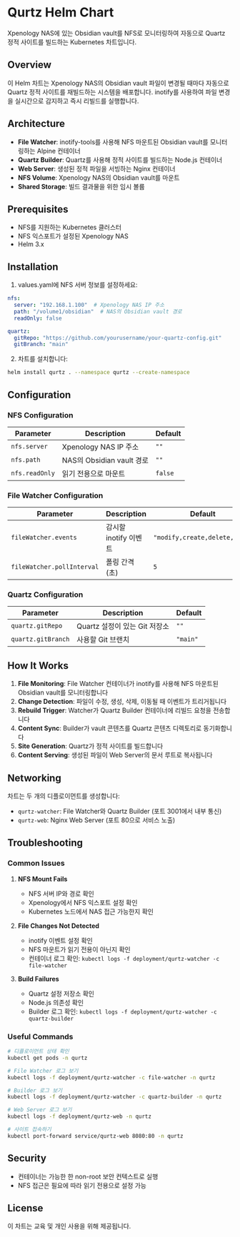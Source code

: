 # Qurtz Helm Chart

Xpenology NAS에 있는 Obsidian vault를 NFS로 모니터링하여 자동으로 Quartz 정적 사이트를 빌드하는 Kubernetes 차트입니다.

## Overview

이 Helm 차트는 Xpenology NAS의 Obsidian vault 파일이 변경될 때마다 자동으로 Quartz 정적 사이트를 재빌드하는 시스템을 배포합니다. inotify를 사용하여 파일 변경을 실시간으로 감지하고 즉시 리빌드를 실행합니다.

## Architecture

- **File Watcher**: inotify-tools를 사용해 NFS 마운트된 Obsidian vault를 모니터링하는 Alpine 컨테이너
- **Quartz Builder**: Quartz를 사용해 정적 사이트를 빌드하는 Node.js 컨테이너  
- **Web Server**: 생성된 정적 파일을 서빙하는 Nginx 컨테이너
- **NFS Volume**: Xpenology NAS의 Obsidian vault를 마운트
- **Shared Storage**: 빌드 결과물을 위한 임시 볼륨

## Prerequisites

- NFS를 지원하는 Kubernetes 클러스터
- NFS 익스포트가 설정된 Xpenology NAS
- Helm 3.x

## Installation

1. values.yaml에 NFS 서버 정보를 설정하세요:

```yaml
nfs:
  server: "192.168.1.100"  # Xpenology NAS IP 주소
  path: "/volume1/obsidian"  # NAS의 Obsidian vault 경로
  readOnly: false

quartz:
  gitRepo: "https://github.com/yourusername/your-quartz-config.git"
  gitBranch: "main"
```

2. 차트를 설치합니다:

```bash
helm install qurtz . --namespace qurtz --create-namespace
```

## Configuration

### NFS Configuration

| Parameter | Description | Default |
|-----------|-------------|---------|
| `nfs.server` | Xpenology NAS IP 주소 | `""` |
| `nfs.path` | NAS의 Obsidian vault 경로 | `""` |
| `nfs.readOnly` | 읽기 전용으로 마운트 | `false` |

### File Watcher Configuration

| Parameter | Description | Default |
|-----------|-------------|---------|
| `fileWatcher.events` | 감시할 inotify 이벤트 | `"modify,create,delete,move"` |
| `fileWatcher.pollInterval` | 폴링 간격 (초) | `5` |

### Quartz Configuration

| Parameter | Description | Default |
|-----------|-------------|---------|
| `quartz.gitRepo` | Quartz 설정이 있는 Git 저장소 | `""` |
| `quartz.gitBranch` | 사용할 Git 브랜치 | `"main"` |

## How It Works

1. **File Monitoring**: File Watcher 컨테이너가 inotify를 사용해 NFS 마운트된 Obsidian vault를 모니터링합니다
2. **Change Detection**: 파일이 수정, 생성, 삭제, 이동될 때 이벤트가 트리거됩니다
3. **Rebuild Trigger**: Watcher가 Quartz Builder 컨테이너에 리빌드 요청을 전송합니다
4. **Content Sync**: Builder가 vault 콘텐츠를 Quartz 콘텐츠 디렉토리로 동기화합니다
5. **Site Generation**: Quartz가 정적 사이트를 빌드합니다
6. **Content Serving**: 생성된 파일이 Web Server의 문서 루트로 복사됩니다

## Networking

차트는 두 개의 디플로이먼트를 생성합니다:
- `qurtz-watcher`: File Watcher와 Quartz Builder (포트 3001에서 내부 통신)
- `qurtz-web`: Nginx Web Server (포트 80으로 서비스 노출)

## Troubleshooting

### Common Issues

1. **NFS Mount Fails**
   - NFS 서버 IP와 경로 확인
   - Xpenology에서 NFS 익스포트 설정 확인
   - Kubernetes 노드에서 NAS 접근 가능한지 확인

2. **File Changes Not Detected**
   - inotify 이벤트 설정 확인
   - NFS 마운트가 읽기 전용이 아닌지 확인
   - 컨테이너 로그 확인: `kubectl logs -f deployment/qurtz-watcher -c file-watcher`

3. **Build Failures**
   - Quartz 설정 저장소 확인
   - Node.js 의존성 확인
   - Builder 로그 확인: `kubectl logs -f deployment/qurtz-watcher -c quartz-builder`

### Useful Commands

```bash
# 디플로이먼트 상태 확인
kubectl get pods -n qurtz

# File Watcher 로그 보기
kubectl logs -f deployment/qurtz-watcher -c file-watcher -n qurtz

# Builder 로그 보기
kubectl logs -f deployment/qurtz-watcher -c quartz-builder -n qurtz

# Web Server 로그 보기
kubectl logs -f deployment/qurtz-web -n qurtz

# 사이트 접속하기
kubectl port-forward service/qurtz-web 8080:80 -n qurtz
```

## Security

- 컨테이너는 가능한 한 non-root 보안 컨텍스트로 실행
- NFS 접근은 필요에 따라 읽기 전용으로 설정 가능

## License

이 차트는 교육 및 개인 사용을 위해 제공됩니다.